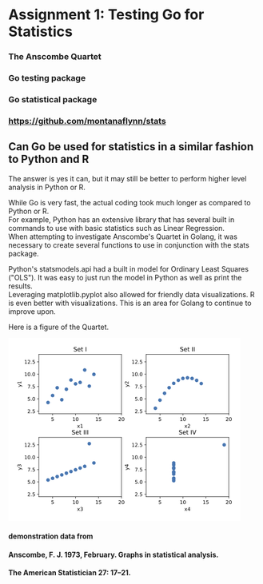 # Assignment 1: Testing Go for Statistics

### The Anscombe Quartet
### Go testing package
### Go statistical package
### https://github.com/montanaflynn/stats

## Can Go be used for statistics in a similar fashion to Python and R
The answer is yes it can, but it may still be better to perform higher level analysis in Python or R. 

While Go is very fast, the actual coding took much longer as compared to Python or R.   
For example, Python has an extensive library that has several built in commands to use with basic statistics such as Linear Regression.  
When attempting to investigate Anscombe's Quartet in Golang, it was necessary to create several functions to use in conjunction with the stats package.  

Python's statsmodels.api had a built in model for Ordinary Least Squares ("OLS"). It was easy to just run the model in Python as well as print the results.   
Leveraging matplotlib.pyplot also allowed for friendly data visualizations. R is even better with visualizations. This is an area for Golang to continue to improve upon.  

Here is a figure of the Quartet.  

![anscombe](images/fig_anscombe_Python.png)






#### demonstration data from
#### Anscombe, F. J. 1973, February. Graphs in statistical analysis. 
####  The American Statistician 27: 17–21.

